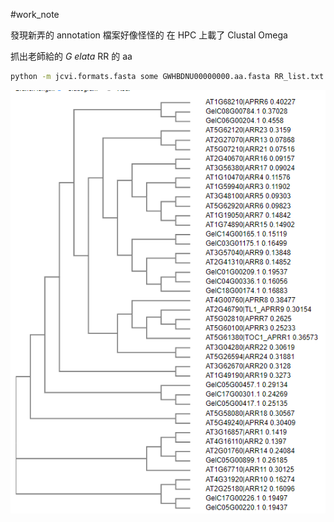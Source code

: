 #work_note 

發現新弄的 annotation 檔案好像怪怪的
在 HPC 上載了 Clustal Omega

抓出老師給的 _G elata_ RR 的 aa
```bash
python -m jcvi.formats.fasta some GWHBDNU00000000.aa.fasta RR_list.txt RR_aa.txt
```

![](../attachment/Pasted%20image%2020220716175424.png)
